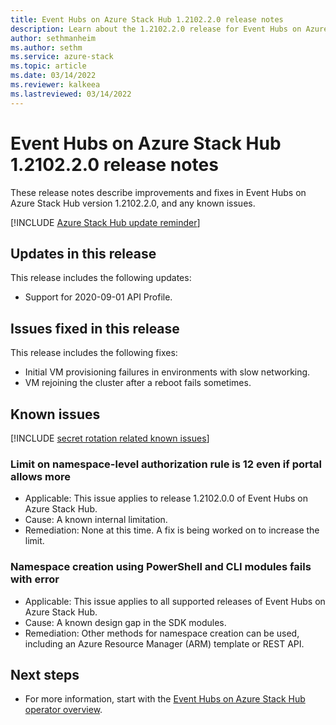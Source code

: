 ```yaml
---
title: Event Hubs on Azure Stack Hub 1.2102.2.0 release notes 
description: Learn about the 1.2102.2.0 release for Event Hubs on Azure Stack Hub, including bug fixes, features, and how to install the update.
author: sethmanheim
ms.author: sethm
ms.service: azure-stack
ms.topic: article
ms.date: 03/14/2022
ms.reviewer: kalkeea
ms.lastreviewed: 03/14/2022
---
```


# Event Hubs on Azure Stack Hub 1.2102.2.0 release notes

These release notes describe improvements and fixes in Event Hubs on Azure Stack Hub version 1.2102.2.0, and any known issues. 

[!INCLUDE [Azure Stack Hub update reminder](../includes/event-hubs-hub-update-banner.md)]

## Updates in this release

This release includes the following updates:

- Support for 2020-09-01 API Profile.

## Issues fixed in this release

This release includes the following fixes:

- Initial VM provisioning failures in environments with slow networking.
- VM rejoining the cluster after a reboot fails sometimes.

## Known issues 

[!INCLUDE [secret rotation related known issues](../includes/event-hubs-secret-rotation-related-known-issues.md)]

### Limit on namespace-level authorization rule is 12 even if portal allows more  

- Applicable: This issue applies to release 1.2102.0.0 of Event Hubs on Azure Stack Hub.
- Cause: A known internal limitation.
- Remediation: None at this time. A fix is being worked on to increase the limit.

### Namespace creation using PowerShell and CLI modules fails with error

- Applicable: This issue applies to all supported releases of Event Hubs on Azure Stack Hub.
- Cause: A known design gap in the SDK modules.
- Remediation: Other methods for namespace creation can be used, including an Azure Resource Manager (ARM) template or REST API.

## Next steps

- For more information, start with the [Event Hubs on Azure Stack Hub operator overview](event-hubs-rp-overview.md).
